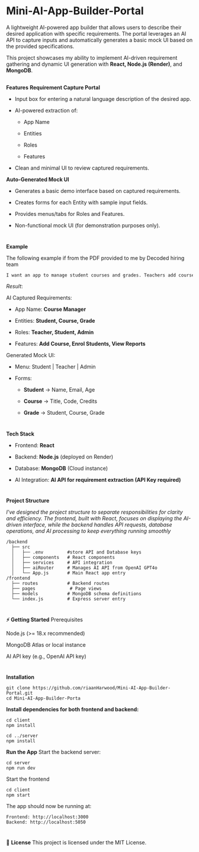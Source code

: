 # Mini-AI-App-Builder-Portal
A lightweight AI-powered app builder that allows users to describe their desired application with specific requirements. The portal leverages an AI API to capture inputs and automatically generates a basic mock UI based on the provided specifications.


This project showcases my ability to implement AI-driven requirement gathering and dynamic UI generation with **React, Node.js (Render)**, and **MongoDB**. 


##
**Features** 
**Requirement Capture Portal**

+ Input box for entering a natural language description of the desired app.

+ AI-powered extraction of:

  + App Name
 
  + Entities
 
  + Roles
 
  + Features

+ Clean and minimal UI to review captured requirements.

**Auto-Generated Mock UI**

+ Generates a basic demo interface based on captured requirements.

+ Creates forms for each Entity with sample input fields.

+ Provides menus/tabs for Roles and Features.

+ Non-functional mock UI (for demonstration purposes only).


#
**Example**

The following example if from the PDF provided to me by Decoded hiring team
```css
I want an app to manage student courses and grades. Teachers add courses, students enrol, and admins manage reports.
```
*Result*: 

AI Captured Requirements:

+ App Name: **Course Manager**

+ Entities: **Student, Course, Grade**

+ Roles: **Teacher, Student, Admin**

+ Features: **Add Course, Enrol Students, View Reports**

Generated Mock UI:

+ Menu: Student | Teacher | Admin

+ Forms:
  
  + **Student** → Name, Email, Age

  + **Course** → Title, Code, Credits

  + **Grade** → Student, Course, Grade
 

#
**Tech Stack**
+ Frontend: **React**

+ Backend: **Node.js** (deployed on Render)

+ Database: **MongoDB** (Cloud instance)

+ AI Integration: **AI API for requirement extraction (API Key required)**


#
**Project Structure**

*I've designed the project structure to separate responsibilities for clarity and efficiency. The frontend, built with React, focuses on displaying the AI-driven interface, while the backend handles API requests, database operations, and AI processing to keep everything running smoothly*

```
/backend
  ├── src
  │   ├── .env         #store API and Database keys 
  │   ├── components   # React components
  │   ├── services     # API integration
  │   ├── aiRouter     # Manages AI API from OpenAI GPT4o 
  │   └── App.js       # Main React app entry
/frontend
  ├── routes           # Backend routes
  ├── pages             # Page views
  ├── models           # MongoDB schema definitions
  └── index.js         # Express server entry
```
#

**⚡ Getting Started**
Prerequisites

Node.js (>= 18.x recommended)

MongoDB Atlas or local instance

AI API key (e.g., OpenAI API key)

#
**Installation**
```
git clone https://github.com/riaanHarwood/Mini-AI-App-Builder-Portal.git
cd Mini-AI-App-Builder-Porta
```

**Install dependencies for both frontend and backend:**
```
cd client
npm install

cd ../server
npm install
```

**Run the App**
Start the backend server: 
```
cd server
npm run dev
```

Start the frontend 
```
cd client
npm start
```

The app should now be running at:
```
Frontend: http://localhost:3000
Backend: http://localhost:5050
```

#
📜 **License**
This project is licensed under the MIT License.
